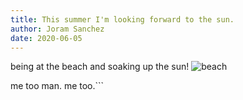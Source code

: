 ```yaml
---
title: This summer I'm looking forward to the sun.
author: Joram Sanchez
date: 2020-06-05
---
```


being at the beach and soaking up the sun!
![beach](https://www.rd.com/wp-content/uploads/2017/07/01-birth-month-If-You-Were-Born-In-Summer-This-Is-What-We-Know-About-You_644740429-icemanphotos.jpg)

me too man. me too.```
